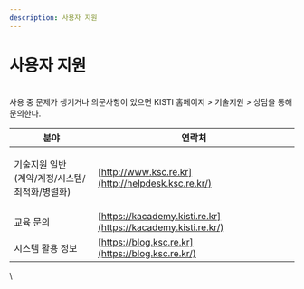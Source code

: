 ```yaml
---
description: 사용자 지원
---
```


# 사용자 지원

\
사용 중 문제가 생기거나 의문사항이 있으면 KISTI 홈페이지 > 기술지원 > 상담을 통해 문의한다.

| 분야                                    | 연락처                                                           |
| ------------------------------------- | ------------------------------------------------------------- |
| <p>기술지원 일반<br>(계약/계정/시스템/최적화/병렬화)</p> | [http://www.ksc.re.kr](http://helpdesk.ksc.re.kr/)            |
| 교육 문의                                 | [https://kacademy.kisti.re.kr](https://kacademy.kisti.re.kr/) |
| 시스템 활용 정보                             | [https://blog.ksc.re.kr](https://blog.ksc.re.kr/)             |

\

